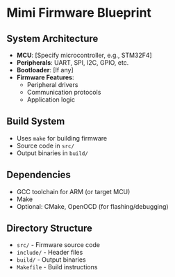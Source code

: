 # Mimi Firmware Blueprint

## System Architecture

- **MCU**: [Specify microcontroller, e.g., STM32F4]
- **Peripherals**: UART, SPI, I2C, GPIO, etc.
- **Bootloader**: [If any]
- **Firmware Features**:
  - Peripheral drivers
  - Communication protocols
  - Application logic

## Build System

- Uses `make` for building firmware
- Source code in `src/`
- Output binaries in `build/`

## Dependencies

- GCC toolchain for ARM (or target MCU)
- Make
- Optional: CMake, OpenOCD (for flashing/debugging)

## Directory Structure

- `src/` - Firmware source code
- `include/` - Header files
- `build/` - Output binaries
- `Makefile` - Build instructions

